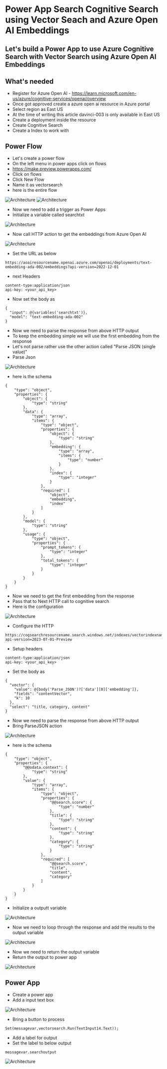 # Power App Search Cognitive Search using Vector Seach and Azure Open AI Embeddings

## Let's build a Power App to use Azure Cognitive Search with Vector Search using Azure Open AI Embeddings

## What's needed

- Register for Azure Open AI - https://learn.microsoft.com/en-us/azure/cognitive-services/openai/overview
- Once got approved create a azure open ai resource in Azure portal
- Select region as East US
- At the time of writing this article davinci-003 is only available in East US
- Create a deployment inside the resource
- Create Cognitive Search
- Create a Index to work with

## Power Flow

- Let's create a power flow
- On the left menu in power apps click on flows
- https://make.preview.powerapps.com/
- Click on flows
- Click New Flow
- Name it as vectorsearch
- here is the entire flow

![Architecture](https://github.com/balakreshnan/Samples2023/blob/main/AzureAI/images/vectorsear3.jpg "Architecture")
![Architecture](https://github.com/balakreshnan/Samples2023/blob/main/AzureAI/images/vectorsear4.jpg "Architecture")

- Now we need to add a trigger as Power Apps
- Initialize a variable called searchtxt

![Architecture](https://github.com/balakreshnan/Samples2023/blob/main/AzureAI/images/vectorsear5.jpg "Architecture")

- Now call HTTP action to get the embeddings from Azure Open AI

![Architecture](https://github.com/balakreshnan/Samples2023/blob/main/AzureAI/images/vectorsear6.jpg "Architecture")

- Set the URL as below

```
https://aoairesourcename.openai.azure.com/openai/deployments/text-embedding-ada-002/embeddings?api-version=2022-12-01
```

- next Headers

```
content-type:application/json
api-key: <your_api_key>
```

- Now set the body as

```
{
  "input": @{variables('searchtxt')},
  "model": "text-embedding-ada-002"
}
```

- Now we need to parse the response from above HTTP output
- To keep the embedding simple we will use the first embedding from the response
- Let's not parse rather use the other action called "Parse JSON (single value)"
- Parse Json

![Architecture](https://github.com/balakreshnan/Samples2023/blob/main/AzureAI/images/vectorsear7.jpg "Architecture")

- here is the schema

```
{
    "type": "object",
    "properties": {
        "object": {
            "type": "string"
        },
        "data": {
            "type": "array",
            "items": {
                "type": "object",
                "properties": {
                    "object": {
                        "type": "string"
                    },
                    "embedding": {
                        "type": "array",
                        "items": {
                            "type": "number"
                        }
                    },
                    "index": {
                        "type": "integer"
                    }
                },
                "required": [
                    "object",
                    "embedding",
                    "index"
                ]
            }
        },
        "model": {
            "type": "string"
        },
        "usage": {
            "type": "object",
            "properties": {
                "prompt_tokens": {
                    "type": "integer"
                },
                "total_tokens": {
                    "type": "integer"
                }
            }
        }
    }
}
```

- Now we need to get the first embedding from the response
- Pass that to Next HTTP call to cognitive search
- Here is the configuration

![Architecture](https://github.com/balakreshnan/Samples2023/blob/main/AzureAI/images/vectorsear8.jpg "Architecture")

- Configure the HTTP

```
https://cogsearchresourcename.search.windows.net/indexes/vectorindexname/docs/search?api-version=2023-07-01-Preview
```

- Setup headers

```
content-type:application/json
api-key: <your_api_key>
```

- Set the body as

```
{
  "vector": {
    "value": @{body('Parse_JSON')?['data'][0]['embedding']},
    "fields": "contentVector",
    "k": 10
  },
  "select": "title, category, content"
}
```

- Now we need to parse the response from above HTTP output
- Bring ParseJSON action

![Architecture](https://github.com/balakreshnan/Samples2023/blob/main/AzureAI/images/vectorsear9.jpg "Architecture")

- here is the schema

```
{
    "type": "object",
    "properties": {
        "@@odata.context": {
            "type": "string"
        },
        "value": {
            "type": "array",
            "items": {
                "type": "object",
                "properties": {
                    "@@search.score": {
                        "type": "number"
                    },
                    "title": {
                        "type": "string"
                    },
                    "content": {
                        "type": "string"
                    },
                    "category": {
                        "type": "string"
                    }
                },
                "required": [
                    "@@search.score",
                    "title",
                    "content",
                    "category"
                ]
            }
        }
    }
}
```

- Initialize a outputt variable

![Architecture](https://github.com/balakreshnan/Samples2023/blob/main/AzureAI/images/vectorsear10.jpg "Architecture")

- Now we need to loop through the response and add the results to the output variable

![Architecture](https://github.com/balakreshnan/Samples2023/blob/main/AzureAI/images/vectorsear11.jpg "Architecture")

- Now we need to return the output variable
- Return the output to power app

![Architecture](https://github.com/balakreshnan/Samples2023/blob/main/AzureAI/images/vectorsear12.jpg "Architecture")

## Power App

- Create a power app
- Add a input text box

![Architecture](https://github.com/balakreshnan/Samples2023/blob/main/AzureAI/images/vectorsear1.jpg "Architecture")

- Bring a button to process

```
Set(messagevar,vectorsearch.Run(TextInput14.Text));
```

- Add a label for output
- Set the label to below output

```
messagevar.searchoutput
```
  
![Architecture](https://github.com/balakreshnan/Samples2023/blob/main/AzureAI/images/vectorsear2.jpg "Architecture")